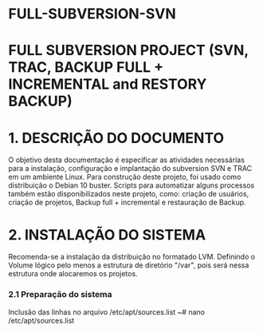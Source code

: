 # FULL-SUBVERSION-SVN
# FULL SUBVERSION PROJECT (SVN, TRAC, BACKUP FULL + INCREMENTAL and RESTORY BACKUP)

# 1. DESCRIÇÃO DO DOCUMENTO
O objetivo desta documentação é especificar as atividades necessárias para a instalação, configuração e implantação do subversion SVN e TRAC em um ambiente Linux. Para construção deste projeto, foi usado como distribuição o Debian 10 buster.
Scripts para automatizar alguns processos também estão disponibilizados neste projeto, como: criação de usuários, criação de projetos, Backup full + incremental e restauração de Backup.

# 2. INSTALAÇÃO DO SISTEMA
Recomenda-se a instalação da distribuição no formatado LVM. Definindo o Volume lógico pelo menos a estrutura de diretório "/var", pois será nessa estrutura onde alocaremos os projetos.

### 2.1 Preparação do sistema
Inclusão das linhas no arquivo /etc/apt/sources.list
~# nano /etc/apt/sources.list

